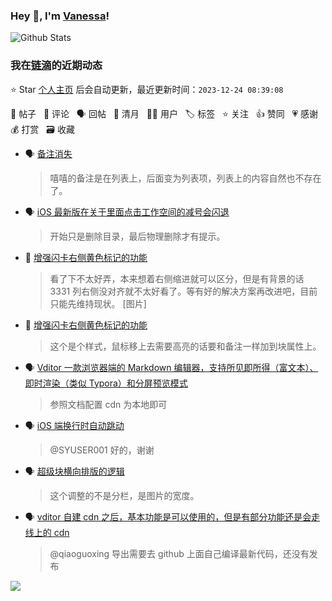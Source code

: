### Hey 👋, I'm [Vanessa](http://vanessa.b3log.org/)!

![Github Stats](https://github-readme-stats.vercel.app/api?username=Vanessa219&show_icons=true)

<!--events start -->

### 我在[链滴](https://ld246.com)的近期动态

⭐️ Star [个人主页](https://github.com/Vanessa219/Vanessa219) 后会自动更新，最近更新时间：`2023-12-24 08:39:08`

📝 帖子 &nbsp; 💬 评论 &nbsp; 🗣 回帖 &nbsp; 🌙 清月 &nbsp; 👨‍💻 用户 &nbsp; 🏷️ 标签 &nbsp; ⭐️ 关注 &nbsp; 👍 赞同 &nbsp; 💗 感谢 &nbsp; 💰 打赏 &nbsp; 🗃 收藏

* 🗣 [备注消失](https://ld246.com/article/1703170610418/comment/1703257037607#comments)

  > 嘻嘻的备注是在列表上，后面变为列表项，列表上的内容自然也不存在了。
* 🗣 [iOS 最新版在关于里面点击工作空间的减号会闪退](https://ld246.com/article/1703151906396/comment/1703243819230#comments)

  > 开始只是删除目录，最后物理删除才有提示。
* 💬 [增强闪卡右侧黄色标记的功能](https://ld246.com/article/1703238118677/comment/1703256656700#comments)

  > 看了下不太好弄，本来想着右侧缩进就可以区分，但是有背景的话 3331 列右侧没对齐就不太好看了。等有好的解决方案再改进吧，目前只能先维持现状。 [图片]
* 💬 [增强闪卡右侧黄色标记的功能](https://ld246.com/article/1703238118677/comment/1703251164736#comments)

  > 这个是个样式，鼠标移上去需要高亮的话要和备注一样加到块属性上。
* 🗣 [Vditor 一款浏览器端的 Markdown 编辑器，支持所见即所得（富文本）、即时渲染（类似 Typora）和分屏预览模式](https://ld246.com/article/1549638745630/comment/1703239112753#comments)

  > 参照文档配置 cdn 为本地即可
* 🗣 [iOS 端换行时自动跳动](https://ld246.com/article/1703183150038/comment/1703210834030#comments)

  > @SYUSER001 好的，谢谢
* 🗣 [超级块横向排版的逻辑](https://ld246.com/article/1703144120743/comment/1703206918053#comments)

  > 这个调整的不是分栏，是图片的宽度。
* 🗣 [vditor 自建 cdn 之后，基本功能是可以使用的，但是有部分功能还是会走线上的 cdn](https://ld246.com/article/1702980134143/comment/1703212885464#comments)

  > @qiaoguoxing 导出需要去 github 上面自己编译最新代码，还没有发布


<!--events end -->

<a title="Hits" target="_blank" href="https://github.com/Vanessa219/Vanessa219"><img src="https://hits.b3log.org/Vanessa219/Vanessa219.svg"></a>

